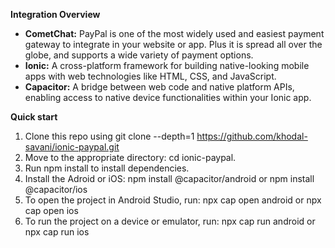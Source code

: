 **Integration Overview**

- **CometChat:** PayPal is one of the most widely used and easiest payment gateway to integrate in your website or app. Plus it is spread all over the globe, and supports a wide variety of payment options. 
- **Ionic:** A cross-platform framework for building native-looking mobile apps with web technologies like HTML, CSS, and JavaScript.
- **Capacitor:** A bridge between web code and native platform APIs, enabling access to native device functionalities within your Ionic app.

**Quick start**

1. Clone this repo using git clone --depth=1 <https://github.com/khodal-savani/ionic-paypal.git>
2. Move to the appropriate directory: cd ionic-paypal.
3. Run npm install to install dependencies.
4. Install the Adroid or iOS: npm install @capacitor/android or npm install @capacitor/ios
5. To open the project in Android Studio, run: npx cap open android or npx cap open ios
6. To run the project on a device or emulator, run: npx cap run android or npx cap run ios
